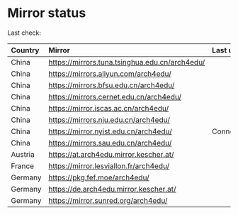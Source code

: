 <script src="./time.js"></script>
# Mirror status
Last check: <script type="text/javascript">localize(1736361039.2073436);</script>

|Country|Mirror|Last update|
|:------|:-----|:----------|
|China|https://mirrors.tuna.tsinghua.edu.cn/arch4edu/|<script type="text/javascript">localize(1736318678);</script>|
|China|https://mirrors.aliyun.com/arch4edu/|<script type="text/javascript">localize(1736318678);</script>|
|China|https://mirrors.bfsu.edu.cn/arch4edu/|<script type="text/javascript">localize(1736318678);</script>|
|China|https://mirrors.cernet.edu.cn/arch4edu/|<script type="text/javascript">localize(1736318678);</script>|
|China|https://mirror.iscas.ac.cn/arch4edu/|<script type="text/javascript">localize(1736318678);</script>|
|China|https://mirrors.nju.edu.cn/arch4edu/|<script type="text/javascript">localize(1736232159);</script>|
|China|https://mirror.nyist.edu.cn/arch4edu/|ConnectionError|
|China|https://mirrors.sau.edu.cn/arch4edu/|<script type="text/javascript">localize(1731653531);</script>|
|Austria|https://at.arch4edu.mirror.kescher.at/|<script type="text/javascript">localize(1736318678);</script>|
|France|https://mirror.lesviallon.fr/arch4edu/|<script type="text/javascript">localize(1736318678);</script>|
|Germany|https://pkg.fef.moe/arch4edu/|<script type="text/javascript">localize(1736318678);</script>|
|Germany|https://de.arch4edu.mirror.kescher.at/|<script type="text/javascript">localize(1736318678);</script>|
|Germany|https://mirror.sunred.org/arch4edu/|<script type="text/javascript">localize(1736318678);</script>|

<script src="./tablefilter/tablefilter.js"></script>
<script src="./table.js"></script>
